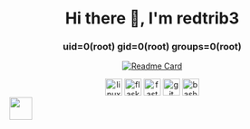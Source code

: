 <h1 align="center">Hi there 👋, I'm redtrib3 </h1>
<h3 align="center"> uid=0(root) gid=0(root) groups=0(root) </h1>

<div align="center">
  
  [![Readme Card](https://github-readme-stats.vercel.app/api?username=redtrib3&hide=contribs&theme=radical)](https://github.com/redtrib3/redtrib3)
  
  <img src="https://www.vectorlogo.zone/logos/linux/linux-icon.svg" alt="linux" width="30" height="30"/>
  <img src="https://raw.githubusercontent.com/gilbarbara/logos/main/logos/flask.svg" alt="flask" width="30" height="30"/>
  <img src="https://cdn.worldvectorlogo.com/logos/fastapi-1.svg" alt="fastapi"Tt width="30" height="30"/>
  <img src="https://www.vectorlogo.zone/logos/git-scm/git-scm-icon.svg" alt="git" width="30" height="30"/>
  <img src="https://raw.githubusercontent.com/get-icon/geticon/master/icons/bash.svg" alt="bash" width="30" height="30" />
</div>

<img src="https://komarev.com/ghpvc/?username=redtrib3&color=red&style=for-the-badge" height="40" width="40" />



